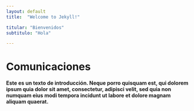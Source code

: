 ```yaml
---
layout: default
title:  "Welcome to Jekyll!"

titular: "Bienvenidos"
subtitulo: "Hola"

---
```


# Comunicaciones
 
**Este es un texto de introducción. Neque porro quisquam est, qui dolorem ipsum quia dolor sit amet, consectetur, adipisci velit, sed quia non numquam eius modi tempora incidunt ut labore et dolore magnam aliquam quaerat.**